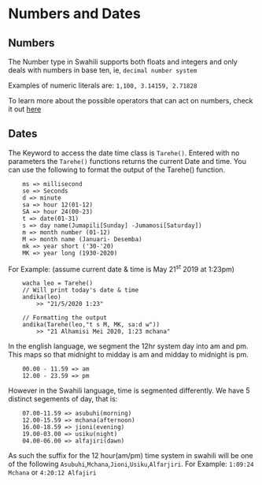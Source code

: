 # Numbers and Dates

## Numbers

The Number type in Swahili supports both floats and integers and only deals with numbers in base ten, ie, `decimal number system`

Examples of numeric literals are:
`1,100, 3.14159, 2.71828`

To learn more about the possible operators that can act on numbers, check it out [here](./docs/guide/05-functions.md)

## Dates

The Keyword to access the date time class is `Tarehe()`. Entered with no parameters the `Tarehe()` functions returns the current Date and time. You can use the following to format the output of the Tarehe() function.

```
    ms => millisecond
    se => Seconds
    d => minute
    sa => hour 12(01-12)
    SA => hour 24(00-23)
    t => date(01-31)
    s => day name(Jumapili[Sunday] -Jumamosi[Saturday])
    m => month number (01-12)
    M => month name (Januari- Desemba)
    mk => year short ('30-'20)
    MK => year long (1930-2020)
```

For Example: (assume current date & time is May 21<sup>st</sup> 2019 at 1:23pm)

```
    wacha leo = Tarehe()
    // Will print today's date & time
    andika(leo)
        >> "21/5/2020 1:23"

    // Formatting the output
    andika(Tarehe(leo,"t s M, MK, sa:d w"))
        >> "21 Alhamisi Mei 2020, 1:23 mchana"
```

In the english language, we segment the 12hr system day into am and pm. This maps so that midnight to midday is am and midday to midnight is pm.

```
    00.00 - 11.59 => am
    12.00 - 23.59 => pm
```

However in the Swahili language, time is segmented differently. We have 5 distinct segements of day, that is:

```
    07.00-11.59 => asubuhi(morning)
    12.00-15.59 => mchana(afternoon)
    16.00-18.59 => jioni(evening)
    19.00-03.00 => usiku(night)
    04.00-06.00 => alfajiri(dawn)
```

As such the suffix for the 12 hour(am/pm) time system in swahili will be one of the following `Asubuhi`,`Mchana`,`Jioni`,`Usiku`,`Alfarjiri`. For Example: `1:09:24 Mchana` or `4:20:12 Alfajiri`
